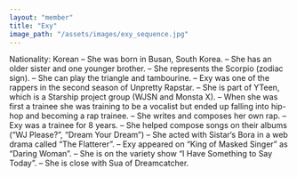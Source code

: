 ```yaml
---
layout: "member"
title: "Exy"
image_path: "/assets/images/exy_sequence.jpg"
---
```


 Nationality: Korean
– She was born in Busan, South Korea.
– She has an older sister and one younger brother.
– She represents the Scorpio (zodiac sign).
– She can play the triangle and tambourine.
– Exy was one of the rappers in the second season of Unpretty Rapstar.
– She is part of YTeen, which is a Starship project group (WJSN and Monsta X).
– When she was first a trainee she was training to be a vocalist but ended up falling into hip-hop and becoming a rap trainee.
– She writes and composes her own rap.
– Exy was a trainee for 8 years.
– She helped compose songs on their albums (“WJ Please?”, “Dream Your Dream”)
– She acted with Sistar‘s Bora in a web drama called “The Flatterer”.
– Exy appeared on “King of Masked Singer” as “Daring Woman”.
– She is on the variety show “I Have Something to Say Today”.
– She is close with Sua of Dreamcatcher.